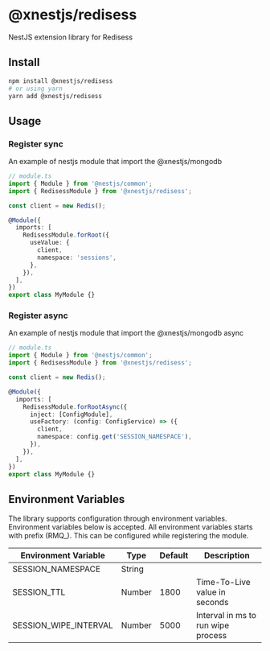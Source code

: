 # @xnestjs/redisess

NestJS extension library for Redisess

## Install

```sh
npm install @xnestjs/redisess
# or using yarn
yarn add @xnestjs/redisess
```

## Usage

### Register sync

An example of nestjs module that import the @xnestjs/mongodb

```ts
// module.ts
import { Module } from '@nestjs/common';
import { RedisessModule } from '@xnestjs/redisess';

const client = new Redis();

@Module({
  imports: [
    RedisessModule.forRoot({
      useValue: {
        client,
        namespace: 'sessions',
      },
    }),
  ],
})
export class MyModule {}
```

### Register async

An example of nestjs module that import the @xnestjs/mongodb async

```ts
// module.ts
import { Module } from '@nestjs/common';
import { RedisessModule } from '@xnestjs/redisess';

const client = new Redis();

@Module({
  imports: [
    RedisessModule.forRootAsync({
      inject: [ConfigModule],
      useFactory: (config: ConfigService) => ({
        client,
        namespace: config.get('SESSION_NAMESPACE'),
      }),
    }),
  ],
})
export class MyModule {}
```

## Environment Variables

The library supports configuration through environment variables. Environment variables below is accepted.
All environment variables starts with prefix (RMQ\_). This can be configured while registering the module.

<!--- BEGIN env --->

| Environment Variable  | Type   | Default | Description                        |
| --------------------- | ------ | ------- | ---------------------------------- |
| SESSION_NAMESPACE     | String |         |                                    |
| SESSION_TTL           | Number | 1800    | Time-To-Live value in seconds      |
| SESSION_WIPE_INTERVAL | Number | 5000    | Interval in ms to run wipe process |

<!--- END env --->
